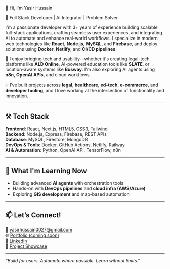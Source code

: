 👋 Hi, I'm Yasir Hussain

🚀 Full Stack Developer | AI Integrator | Problem Solver

I'm a passionate developer with 3+ years of experience building scalable full-stack applications, crafting seamless user experiences, and integrating AI to automate and enhance real-world workflows. I specialize in modern web technologies like **React**, **Node.js**, **MySQL**, and **Firebase**, and deploy solutions using **Docker**, **Netlify**, and **CI/CD pipelines**.

🧠 I enjoy bridging tech and usability—whether it's creating legal-tech platforms like **ALD Online**, AI-powered education tools like **SLATE**, or location-aware systems like **Busway**. I'm also exploring AI agents using **n8n**, **OpenAI APIs**, and cloud workflows.

💡 I’ve built projects across **legal**, **healthcare**, **ed-tech**, **e-commerce**, and **developer tooling**, and I love working at the intersection of functionality and innovation.

---

## ⚒️ Tech Stack
**Frontend**: React, Next.js, HTML5, CSS3, Tailwind  
**Backend**: Node.js, Express, Firebase, REST APIs  
**Database**: MySQL, Firestore, MongoDB  
**DevOps & Tools**: Docker, GitHub Actions, Netlify, Railway  
**AI & Automation**: Python, OpenAI API, TensorFlow, n8n

---

## 🌱 What I'm Learning Now
- Building advanced **AI agents** with orchestration tools  
- Hands-on with **DevOps pipelines** and **cloud infra (AWS/Azure)**  
- Exploring **GIS development** and map-based automation  

---

## 📫 Let’s Connect!
📧 yasirhussain0027@gmail.com  
🌐 [Portfolio (coming soon)]()  
🔗 [LinkedIn](https://www.linkedin.com/in/yasirhussain027/)  
🧠 [Project Showcase](https://github.com/yasirhussain027?tab=repositories)

---

*“Build for users. Automate where possible. Learn without limits.”*
